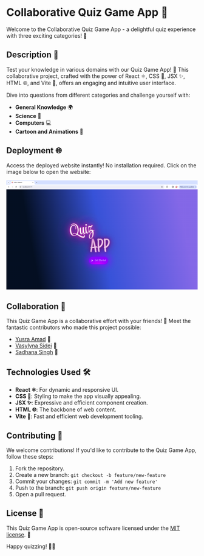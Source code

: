 # Collaborative Quiz Game App 🚀

Welcome to the Collaborative Quiz Game App - a delightful quiz experience with three exciting categories! 🎉

## Description 📝

Test your knowledge in various domains with our Quiz Game App! 🧠 This collaborative project, crafted with the power of React ⚛️, CSS 🎨, JSX ✨, HTML 🌐, and Vite 🚀, offers an engaging and intuitive user interface.

Dive into questions from different categories and challenge yourself with:

- **General Knowledge** 🌍
- **Science** 🧪
- **Computers** 💻
- **Cartoon and Animations** 🎨

## Deployment 🌐

Access the deployed website instantly! No installation required. Click on the image below to open the website:

[![Quiz Game App](quiz-app-img.png)](https://quiz-game-umber.vercel.app/)

## Collaboration 👥

This Quiz Game App is a collaborative effort with your friends! 🤝 Meet the fantastic contributors who made this project possible:

- [Yusra Amad](https://github.com/Yusra-Ahmad) 👥
- [Vasylyna Sidei](https://github.com/VasylynaSidei) 👥
- [Sadhana Singh](https://github.com/SadhanaSingh007) 👥

## Technologies Used 🛠️

- **React ⚛️**: For dynamic and responsive UI.
- **CSS 🎨**: Styling to make the app visually appealing.
- **JSX ✨**: Expressive and efficient component creation.
- **HTML 🌐**: The backbone of web content.
- **Vite 🚀**: Fast and efficient web development tooling.

## Contributing 🤝

We welcome contributions! If you'd like to contribute to the Quiz Game App, follow these steps:

1. Fork the repository.
2. Create a new branch: `git checkout -b feature/new-feature`
3. Commit your changes: `git commit -m 'Add new feature'`
4. Push to the branch: `git push origin feature/new-feature`
5. Open a pull request.

## License 📄

This Quiz Game App is open-source software licensed under the [MIT license](LICENSE). 📜

Happy quizzing! 🧠🎉
